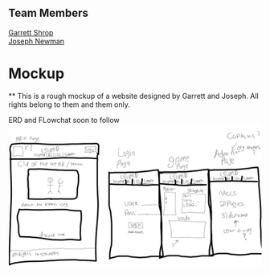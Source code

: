 
## Team Members
[Garrett Shrop](https://github.com/GarrettShrop) <br/>
[Joseph Newman](https://github.com/Joseph-M-Newman)<br/>



# Mockup 
** This is a rough mockup of a website designed by Garrett and Joseph. All rights belong to them and them only. 

ERD and FLowchat soon to follow
![Mockup](mockup.png)
